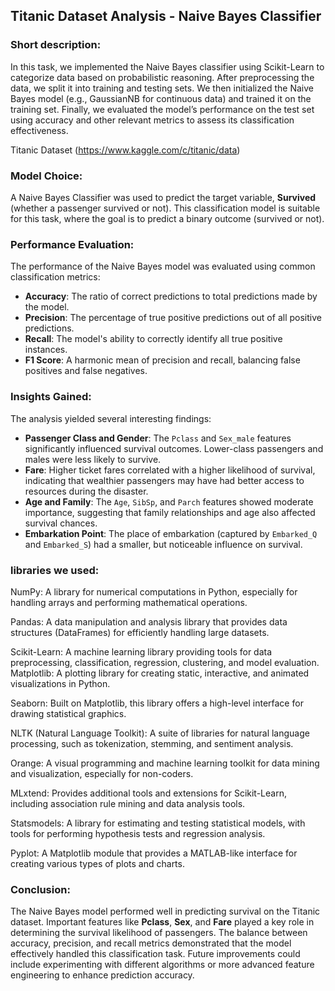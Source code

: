 ## Titanic Dataset Analysis - Naive Bayes Classifier

### Short description:
In this task, we implemented the Naive Bayes classifier using Scikit-Learn to categorize data based on probabilistic reasoning. After preprocessing the data, we split it into training and testing sets. We then initialized the Naive Bayes model (e.g., GaussianNB for continuous data) and trained it on the training set. Finally, we evaluated the model’s performance on the test set using accuracy and other relevant metrics to assess its classification effectiveness.

Titanic Dataset (https://www.kaggle.com/c/titanic/data)


### Model Choice:
A Naive Bayes Classifier was used to predict the target variable, **Survived** (whether a passenger survived or not). This classification model is suitable for this task, where the goal is to predict a binary outcome (survived or not).

### Performance Evaluation:
The performance of the Naive Bayes model was evaluated using common classification metrics:
- **Accuracy**: The ratio of correct predictions to total predictions made by the model.
- **Precision**: The percentage of true positive predictions out of all positive predictions.
- **Recall**: The model's ability to correctly identify all true positive instances.
- **F1 Score**: A harmonic mean of precision and recall, balancing false positives and false negatives.
  

### Insights Gained:
The analysis yielded several interesting findings:
- **Passenger Class and Gender**: The `Pclass` and `Sex_male` features significantly influenced survival outcomes. Lower-class passengers and males were less likely to survive.
- **Fare**: Higher ticket fares correlated with a higher likelihood of survival, indicating that wealthier passengers may have had better access to resources during the disaster.
- **Age and Family**: The `Age`, `SibSp`, and `Parch` features showed moderate importance, suggesting that family relationships and age also affected survival chances.
- **Embarkation Point**: The place of embarkation (captured by `Embarked_Q` and `Embarked_S`) had a smaller, but noticeable influence on survival.

### libraries we used:

NumPy: A library for numerical computations in Python, especially for handling arrays and performing mathematical operations.

Pandas: A data manipulation and analysis library that provides data structures (DataFrames) for efficiently handling large datasets.

Scikit-Learn: A machine learning library providing tools for data preprocessing, classification, regression, clustering, and model evaluation.
Matplotlib: A plotting library for creating static, interactive, and animated visualizations in Python.

Seaborn: Built on Matplotlib, this library offers a high-level interface for drawing statistical graphics.

NLTK (Natural Language Toolkit): A suite of libraries for natural language processing, such as tokenization, stemming, and sentiment analysis.

Orange: A visual programming and machine learning toolkit for data mining and visualization, especially for non-coders.

MLxtend: Provides additional tools and extensions for Scikit-Learn, including association rule mining and data analysis tools.

Statsmodels: A library for estimating and testing statistical models, with tools for performing hypothesis tests and regression analysis.

Pyplot: A Matplotlib module that provides a MATLAB-like interface for creating various types of plots and charts.


### Conclusion:
The Naive Bayes model performed well in predicting survival on the Titanic dataset. Important features like **Pclass**, **Sex**, and **Fare** played a key role in determining the survival likelihood of passengers. The balance between accuracy, precision, and recall metrics demonstrated that the model effectively handled this classification task. Future improvements could include experimenting with different algorithms or more advanced feature engineering to enhance prediction accuracy.
